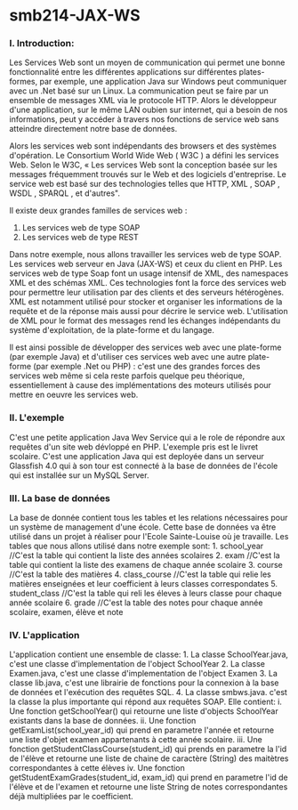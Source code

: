 smb214-JAX-WS
==============
<h3>I. Introduction:</h3>

Les Services Web sont un moyen de communication qui permet une bonne fonctionnalité entre les différentes applications sur différentes plates-formes, par exemple, une application Java sur Windows peut communiquer avec un .Net basé sur un Linux. La communication peut se faire par un ensemble de messages XML via le protocole HTTP. Alors le développeur d'une application, sur le même LAN oubien sur internet, qui a besoin de nos informations, peut y accéder à travers nos fonctions de service web sans atteindre directement notre base de données.

Alors les services web sont indépendants des browsers et des systèmes d'opération. 
Le Consortium World Wide Web ( W3C ) a défini les services Web. Selon le W3C, « Les services Web sont la conception basée sur les messages fréquemment trouvés sur le Web et des logiciels d'entreprise. Le service web est basé sur des technologies telles que HTTP, XML , SOAP , WSDL , SPARQL , et d'autres".

Il existe deux grandes familles de services web :
  1. Les services web de type SOAP
  2. Les services web de type REST

Dans notre exemple, nous allons travailler les services web de type SOAP. Les services web serveur en Java (JAX-WS) et ceux du client en PHP.
Les services web de type Soap font un usage intensif de XML, des namespaces XML et des schémas XML. Ces technologies font la force des services web pour permettre leur utilisation par des clients et des serveurs hétérogènes. XML est notamment utilisé pour stocker et organiser les informations de la requête et de la réponse mais aussi pour décrire le service web. L'utilisation de XML pour le format des messages rend les échanges indépendants du système d'exploitation, de la plate-forme et du langage.

Il est ainsi possible de développer des services web avec une plate-forme (par exemple Java) et d'utiliser ces services web avec une autre plate-forme (par exemple .Net ou PHP) : c'est une des grandes forces des services web même si cela reste parfois quelque peu théorique, essentiellement à cause des implémentations des moteurs utilisés pour mettre en oeuvre les services web.

<h3>II. L'exemple</h3>
C'est une petite application Java Wev Service qui a le role de répondre aux requêtes d'un site web dévloppé en PHP.
L'exemple pris est le livret scolaire. 
C'est une application Java qui est deployée dans un serveur Glassfish 4.0 qui à son tour est connecté à la base de données de l'école qui est installée sur un MySQL Server.

<h3>III. La base de données</h3>
La base de donnée contient tous les tables et les relations nécessaires pour un système de management d'une école. Cette base de données va être utilisé dans un projet à réaliser pour l'Ecole Sainte-Louise où je travaille.
Les tables que nous allons utilisé dans notre exemple sont:
  1. school_year //C'est la table qui contient la liste des années scolaires
  2. exam //C'est la table qui contient la liste des examens de chaque année scolaire
  3. course //C'est la table des matières
  4. class_course //C'est la table qui relie les matières enseignées et leur coefficient à leurs classes correspondates
  5. student_class //C'est la table qui reli les éleves à leurs classe pour chaque année scolaire
  6. grade //C'est la table des notes pour chaque année scolaire, examen, élève et note

<h3>IV. L'application</h3>
L'application contient une ensemble de classe:
  1. La classe SchoolYear.java, c'est une classe d'implementation de l'object SchoolYear
  2. La classe Examen.java, c'est une classe d'implementation de l'object Examen
  3. La classe lib.java, c'est une librairie de fonctions pour la connexion à la base de données et l'exécution des            requêtes SQL.
  4. La classe smbws.java. c'est la classe la plus importante qui répond aux requêtes SOAP. Elle contient:
      i.   Une fonction getSchoolYear() qui retourne une liste d'objects SchoolYear existants dans la base de données.
      ii.  Une fonction getExamList(school_year_id) qui prend en parametre l'année et retourne une liste d'objet examen              appartenants à cette année scolaire.
      iii. Une fonction getStudentClassCourse(student_id) qui prends en parametre la l'id de l'élève et retourne une liste            de chaine de caractère (String) des maitètres correspondantes à cette élèves
      iv.  Une fonction getStudentExamGrades(student_id, exam_id) qui prend en parametre l'id de l'élève et de l'examen et            retourne une liste String de notes correspondantes déjà multipliées par le coefficient.

